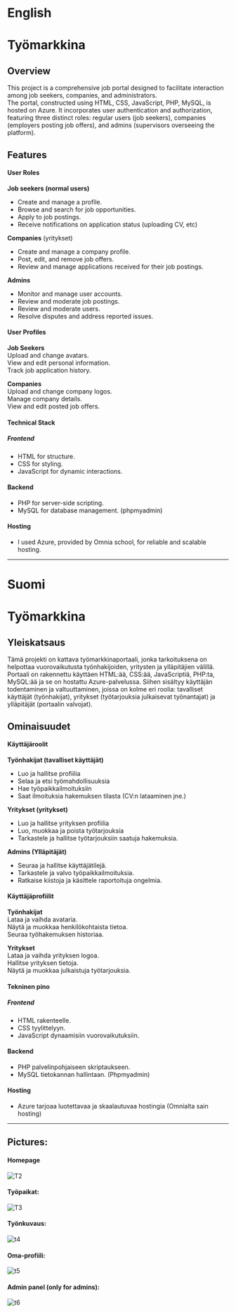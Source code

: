 <h1>English</h1>
<h1 class="code-line" data-line-start=0 data-line-end=1 ><a id="Tymarkkina_0"></a>Työmarkkina</h1>
<h2 class="code-line" data-line-start=1 data-line-end=2 ><a id="Overview_1"></a>Overview</h2>
<p class="has-line-data" data-line-start="2" data-line-end="4">This project is a comprehensive job portal designed to facilitate interaction among job seekers, companies, and administrators.<br>
The portal, constructed using HTML, CSS, JavaScript, PHP, MySQL, is hosted on Azure. It incorporates user authentication and authorization, featuring three distinct roles: regular users (job seekers), companies (employers posting job offers), and admins (supervisors overseeing the platform).</p>
<h2 class="code-line" data-line-start=4 data-line-end=5 ><a id="Features_4"></a>Features</h2>
<h4 class="code-line" data-line-start=5 data-line-end=6 ><a id="User_Roles_5"></a>User Roles</h4>
<p class="has-line-data" data-line-start="6" data-line-end="7"><strong>Job seekers (normal users)</strong></p>
<ul>
<li class="has-line-data" data-line-start="7" data-line-end="8">Create and manage a profile.</li>
<li class="has-line-data" data-line-start="8" data-line-end="9">Browse and search for job opportunities.</li>
<li class="has-line-data" data-line-start="9" data-line-end="10">Apply to job postings.</li>
<li class="has-line-data" data-line-start="10" data-line-end="12">Receive notifications on application status (uploading CV, etc)</li>
</ul>
<p class="has-line-data" data-line-start="12" data-line-end="13"><strong>Companies</strong> (yritykset)</p>
<ul>
<li class="has-line-data" data-line-start="13" data-line-end="14">Create and manage a company profile.</li>
<li class="has-line-data" data-line-start="14" data-line-end="15">Post, edit, and remove job offers.</li>
<li class="has-line-data" data-line-start="15" data-line-end="17">Review and manage applications received for their job postings.</li>
</ul>
<p class="has-line-data" data-line-start="17" data-line-end="18"><strong>Admins</strong></p>
<ul>
<li class="has-line-data" data-line-start="18" data-line-end="19">Monitor and manage user accounts.</li>
<li class="has-line-data" data-line-start="19" data-line-end="20">Review and moderate job postings.</li>
<li class="has-line-data" data-line-start="20" data-line-end="21">Review and moderate users.</li>
<li class="has-line-data" data-line-start="21" data-line-end="23">Resolve disputes and address reported issues.</li>
</ul>
<h4 class="code-line" data-line-start=23 data-line-end=24 ><a id="User_Profiles_23"></a>User Profiles</h4>
<p class="has-line-data" data-line-start="24" data-line-end="28"><strong>Job Seekers</strong><br>
Upload and change avatars.<br>
View and edit personal information.<br>
Track job application history.</p>
<p class="has-line-data" data-line-start="29" data-line-end="33"><strong>Companies</strong><br>
Upload and change company logos.<br>
Manage company details.<br>
View and edit posted job offers.</p>
<h4 class="code-line" data-line-start=34 data-line-end=35 ><a id="Technical_Stack_34"></a>Technical Stack</h4>
<h5 class="code-line" data-line-start=35 data-line-end=36 ><a id="Frontend_35"></a>Frontend</h5>
<ul>
<li class="has-line-data" data-line-start="37" data-line-end="38">HTML for structure.</li>
<li class="has-line-data" data-line-start="38" data-line-end="39">CSS for styling.</li>
<li class="has-line-data" data-line-start="39" data-line-end="41">JavaScript for dynamic interactions.</li>
</ul>
<h4 class="code-line" data-line-start=41 data-line-end=42 ><a id="Backend_41"></a>Backend</h4>
<ul>
<li class="has-line-data" data-line-start="42" data-line-end="43">PHP for server-side scripting.</li>
<li class="has-line-data" data-line-start="43" data-line-end="45">MySQL for database management. (phpmyadmin)</li>
</ul>
<h4 class="code-line" data-line-start=45 data-line-end=46 ><a id="Hosting_45"></a>Hosting</h4>
<ul>
<li class="has-line-data" data-line-start="46" data-line-end="47">I used Azure, provided by Omnia school, for reliable and scalable hosting.</li>
</ul>

<hr>
<h1>Suomi</h1>
<h1 class="code-line" data-line-start=0 data-line-end=1 ><a id="Tymarkkina_0"></a>Työmarkkina</h1>
<h2 class="code-line" data-line-start=1 data-line-end=2 ><a id="Yleiskatsaus_1"></a>Yleiskatsaus</h2>
<p class="has-line-data" data-line-start="2" data-line-end="3">Tämä projekti on kattava työmarkkinaportaali, jonka tarkoituksena on helpottaa vuorovaikutusta työnhakijoiden, yritysten ja ylläpitäjien välillä. Portaali on rakennettu käyttäen HTML:ää, CSS:ää, JavaScriptiä, PHP:ta, MySQL:ää ja se on hostattu Azure-palvelussa. Siihen sisältyy käyttäjän todentaminen ja valtuuttaminen, joissa on kolme eri roolia: tavalliset käyttäjät (työnhakijat), yritykset (työtarjouksia julkaisevat työnantajat) ja ylläpitäjät (portaalin valvojat).</p>
<h2 class="code-line" data-line-start=3 data-line-end=4 ><a id="Ominaisuudet_3"></a>Ominaisuudet</h2>
<h4 class="code-line" data-line-start=4 data-line-end=5 ><a id="Kyttjroolit_4"></a>Käyttäjäroolit</h4>
<p class="has-line-data" data-line-start="5" data-line-end="6"><strong>Työnhakijat (tavalliset käyttäjät)</strong></p>
<ul>
<li class="has-line-data" data-line-start="6" data-line-end="7">Luo ja hallitse profiilia</li>
<li class="has-line-data" data-line-start="7" data-line-end="8">Selaa ja etsi työmahdollisuuksia</li>
<li class="has-line-data" data-line-start="8" data-line-end="9">Hae työpaikkailmoituksiin</li>
<li class="has-line-data" data-line-start="9" data-line-end="11">Saat ilmoituksia hakemuksen tilasta (CV:n lataaminen jne.)</li>
</ul>
<p class="has-line-data" data-line-start="11" data-line-end="12"><strong>Yritykset (yritykset)</strong></p>
<ul>
<li class="has-line-data" data-line-start="12" data-line-end="13">Luo ja hallitse yrityksen profiilia</li>
<li class="has-line-data" data-line-start="13" data-line-end="14">Luo, muokkaa ja poista työtarjouksia</li>
<li class="has-line-data" data-line-start="14" data-line-end="16">Tarkastele ja hallitse työtarjouksiin saatuja hakemuksia.</li>
</ul>
<p class="has-line-data" data-line-start="16" data-line-end="17"><strong>Admins (Ylläpitäjät)</strong></p>
<ul>
<li class="has-line-data" data-line-start="17" data-line-end="18">Seuraa ja hallitse käyttäjätilejä.</li>
<li class="has-line-data" data-line-start="18" data-line-end="19">Tarkastele ja valvo työpaikkailmoituksia.</li>
<li class="has-line-data" data-line-start="19" data-line-end="21">Ratkaise kiistoja ja käsittele raportoituja ongelmia.</li>
</ul>
<h4 class="code-line" data-line-start=21 data-line-end=22 ><a id="Kyttjprofiilit_21"></a>Käyttäjäprofiilit</h4>
<p class="has-line-data" data-line-start="22" data-line-end="26"><strong>Työnhakijat</strong><br>
Lataa ja vaihda avataria.<br>
Näytä ja muokkaa henkilökohtaista tietoa.<br>
Seuraa työhakemuksen historiaa.</p>
<p class="has-line-data" data-line-start="27" data-line-end="31"><strong>Yritykset</strong><br>
Lataa ja vaihda yrityksen logoa.<br>
Hallitse yrityksen tietoja.<br>
Näytä ja muokkaa julkaistuja työtarjouksia.</p>
<h4 class="code-line" data-line-start=32 data-line-end=33 ><a id="Tekninen_pino_32"></a>Tekninen pino</h4>
<h5 class="code-line" data-line-start=33 data-line-end=34 ><a id="Frontend_33"></a>Frontend</h5>
<ul>
<li class="has-line-data" data-line-start="35" data-line-end="36">HTML rakenteelle.</li>
<li class="has-line-data" data-line-start="36" data-line-end="37">CSS tyylittelyyn.</li>
<li class="has-line-data" data-line-start="37" data-line-end="39">JavaScript dynaamisiin vuorovaikutuksiin.</li>
</ul>
<h4 class="code-line" data-line-start=39 data-line-end=40 ><a id="Backend_39"></a>Backend</h4>
<ul>
<li class="has-line-data" data-line-start="40" data-line-end="41">PHP palvelinpohjaiseen skriptaukseen.</li>
<li class="has-line-data" data-line-start="41" data-line-end="43">MySQL tietokannan hallintaan. (Phpmyadmin)</li>
</ul>
<h4 class="code-line" data-line-start=43 data-line-end=44 ><a id="Hosting_43"></a>Hosting</h4>
<ul>
<li class="has-line-data" data-line-start="44" data-line-end="45">Azure tarjoaa luotettavaa ja skaalautuvaa hostingia (Omnialta sain hosting)</li>
</ul>

--------------------------------------------------
<h2>Pictures:</h2>

<h4>Homepage</h4>

![T2](https://github.com/MarH0L9/tyomarkkina/assets/143179277/6b0ed2c5-16d8-4793-9ba1-acd910510ed6)


<h4>Työpaikat:</h4>

![T3](https://github.com/MarH0L9/tyomarkkina/assets/143179277/49bfa0bd-ff08-45b6-ad3f-cad7df220e90)

<h4>Työnkuvaus:</h4>

![t4](https://github.com/MarH0L9/tyomarkkina/assets/143179277/479dfc4b-6d95-49ab-a153-0d38962ce950)

<h4>Oma-profiili:</h4>

![t5](https://github.com/MarH0L9/tyomarkkina/assets/143179277/76dbbe10-1aad-4a5a-b004-dfcab4d1f80a)

<h4>Admin panel (only for admins):</h4>

![t6](https://github.com/MarH0L9/tyomarkkina/assets/143179277/29cb0f8a-6524-4b74-85bc-1df102937b3a)




